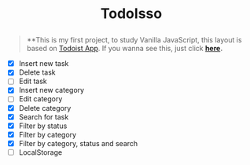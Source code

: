 <h1 align="center">
  <p align="center">TodoIsso</p>
</h1>

> **This is my first project, to study Vanilla JavaScript, this layout is based on [Todoist App](https://todoist.com/app/).
> If you wanna see this, just click **[here](https://hofart.github.io/todoisso/).**



- [x] Insert new task
- [x] Delete task
- [ ] Edit task
- [x] Insert new category
- [ ] Edit category
- [x] Delete category
- [x] Search for task 
- [x] Filter by status
- [x] Filter by category
- [x] Filter by category, status and search 
- [ ] LocalStorage
